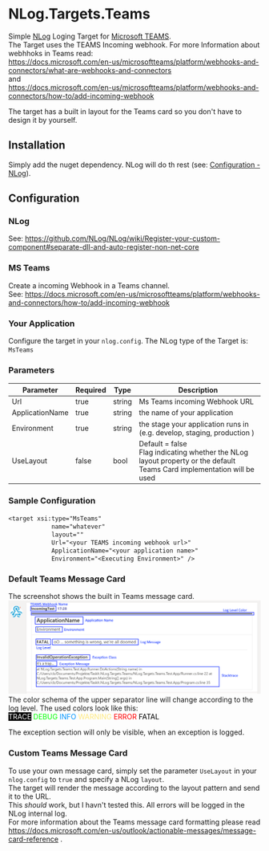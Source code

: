 # NLog.Targets.Teams

Simple [NLog](https://nlog-project.org/) Loging Target for [Microsoft TEAMS](https://products.office.com/en/microsoft-teams/group-chat-software?market=en).<br/>
The Target uses the TEAMS Incoming webhook. 
For more Information about webhhoks in Teams read:<br/>
https://docs.microsoft.com/en-us/microsoftteams/platform/webhooks-and-connectors/what-are-webhooks-and-connectors<br/> and <br/>
https://docs.microsoft.com/en-us/microsoftteams/platform/webhooks-and-connectors/how-to/add-incoming-webhook

The target has a built in layout for the Teams card so you don't have to design it by yourself.

## Installation
Simply add the nuget dependency. NLog will do th rest (see: [Configuration - NLog](#NLog)).


## Configuration

### NLog

See: https://github.com/NLog/NLog/wiki/Register-your-custom-component#separate-dll-and-auto-register-non-net-core

### MS Teams

Create a incoming Webhook in a Teams channel.<br/>
See: https://docs.microsoft.com/en-us/microsoftteams/platform/webhooks-and-connectors/how-to/add-incoming-webhook

### Your Application

Configure the target in your `nlog.config`.
The NLog type of the Target is:<br/>
`MsTeams`


### Parameters

Parameter | Required | Type | Description |
--------- | -------- | ---- | ----------- |
Url | true | string | Ms Teams incoming Webhook URL |
ApplicationName | true | string | the name of your application |
Environment | true | string | the stage your application runs in (e.g. develop, staging, production ) |
UseLayout | false | bool | Default = false <br/>Flag indicating whether the NLog layout property or the default Teams Card implementation will be used | 

### Sample Configuration
```
<target xsi:type="MsTeams" 
            name="whatever" 
            layout=""  
            Url="<your TEAMS incoming webhook url>"          
            ApplicationName="<your application name>"
            Environment="<Executing Environment>" />
```

### Default Teams Message Card

The screenshot shows the built in Teams message card.
![Built In Card](Screenshots/DefaultCard.png)
The color schema of the upper separator line will change according to the log level.
The used colors look like this:<br/>
<span style="background-color:black; color:#ffffff">TRACE</span>
<span style="color:#00ff00">DEBUG</span>
<span style="color:#0094FF">INFO</span>
<span style="color:#FFE97F">WARNING</span>
<span style="color:#ff0000">ERROR</span>
<span style="color:#000000">FATAL</span>

The exception section will only be visible, when an exception is logged.

### Custom Teams Message Card
To use your own message card, simply set the parameter `UseLayout` in your `nlog.config` to `true` and specify a NLog `layout`.<br/>
The target will render the message according to the layout pattern and send it to the URL.<br/>
This _should_ work, but I havn't tested this. All errors will be logged in the NLog internal log.<br/>
For more information about the Teams message card formatting please read https://docs.microsoft.com/en-us/outlook/actionable-messages/message-card-reference .


